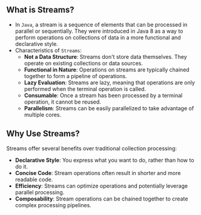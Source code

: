 ## What is Streams?

- In `Java`, a stream is a sequence of elements that can be processed in parallel or sequentially. They were introduced in Java 8 as a way to perform operations on collections of data in a more functional and declarative style.
- Characteristics of `Streams`:
  - **Not a Data Structure**: Streams don't store data themselves. They operate on existing collections or data sources.
  - **Functional in Nature**: Operations on streams are typically chained together to form a pipeline of operations.
  - **Lazy Evaluation**: Streams are lazy, meaning that operations are only performed when the terminal operation is called.
  - **Consumable**: Once a stream has been processed by a terminal operation, it cannot be reused.
  - **Parallelism**: Streams can be easily parallelized to take advantage of multiple cores.

## Why Use Streams?

Streams offer several benefits over traditional collection processing:

- **Declarative Style**: You express what you want to do, rather than how to do it.
- **Concise Code**: Stream operations often result in shorter and more readable code.
- **Efficiency**: Streams can optimize operations and potentially leverage parallel processing.
- **Composability**: Stream operations can be chained together to create complex processing pipelines.

